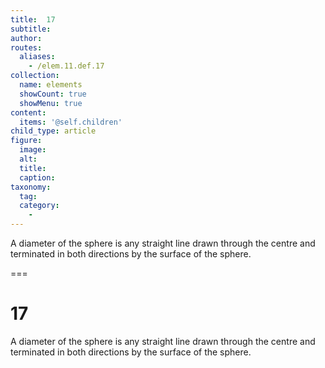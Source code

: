 ```yaml
---
title:  17
subtitle: 
author:
routes:
  aliases:
    - /elem.11.def.17
collection:
  name: elements
  showCount: true
  showMenu: true
content:
  items: '@self.children'
child_type: article
figure:
  image:
  alt:
  title:
  caption:
taxonomy:
  tag:
  category:
    - 
---
```


<p>A <hi rend="bold">diameter of the sphere</hi> is any straight line drawn through the centre and terminated in both directions by the surface of the sphere.</p>

===

<h1>17</h1>
<p>A <span class="bold">diameter of the sphere</span> is any straight line drawn through the centre and terminated in both directions by the surface of the sphere.</p>
